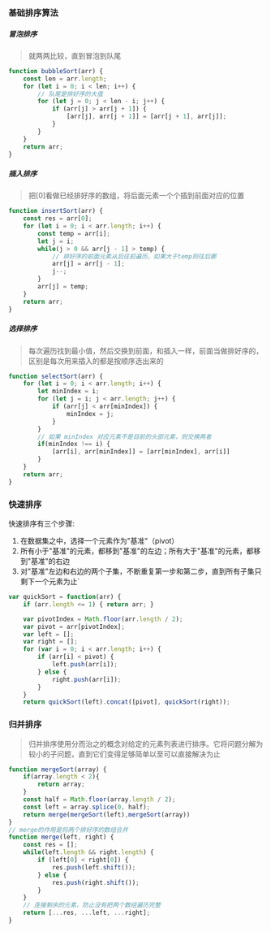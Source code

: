 ### 基础排序算法
##### 冒泡排序
> 就两两比较，直到冒泡到队尾
```js
function bubbleSort(arr) {
    const len = arr.length;
    for (let i = 0; i < len; i++) {
        // 队尾是排好序的大值
        for (let j = 0; j < len - i; j++) {
            if (arr[j] > arr[j + 1]) {
                [arr[j], arr[j + 1]] = [arr[j + 1], arr[j]];
            }
        }
    }
    return arr;
}
```

##### 插入排序
> 把[0]看做已经排好序的数组，将后面元素一个个插到前面对应的位置
```js
function insertSort(arr) {
    const res = arr[0];
    for (let i = 0; i < arr.length; i++) {
        const temp = arr[i];
        let j = i;
        while(j > 0 && arr[j - 1] > temp) {
            // 排好序的前面元素从后往前遍历，如果大于temp则往后挪
            arr[j] = arr[j - 1];
            j--;
        }
        arr[j] = temp;
    }
    return arr;
}
```
##### 选择排序
> 每次遍历找到最小值，然后交换到前面，和插入一样，前面当做排好序的，区别是每次用来插入的都是按顺序选出来的
```js
function selectSort(arr) {
    for (let i = 0; i < arr.length; i++) {
        let minIndex = i;
        for (let j = i; j < arr.length; j++) {
            if (arr[j] < arr[minIndex]) {
                minIndex = j;
            }
        }
        // 如果 minIndex 对应元素不是目前的头部元素，则交换两者
        if(minIndex !== i) {
            [arr[i], arr[minIndex]] = [arr[minIndex], arr[i]]
        }
    }
    return arr;
}
```

### 快速排序
快速排序有三个步骤:
1. 在数据集之中，选择一个元素作为"基准"（pivot）
2. 所有小于"基准"的元素，都移到"基准"的左边；所有大于"基准"的元素，都移到"基准"的右边
3. 对"基准"左边和右边的两个子集，不断重复第一步和第二步，直到所有子集只剩下一个元素为止`
```js
var quickSort = function(arr) {
    if (arr.length <= 1) { return arr; }

    var pivotIndex = Math.floor(arr.length / 2);
    var pivot = arr[pivotIndex];
    var left = [];
    var right = [];
    for (var i = 0; i < arr.length; i++) {
        if (arr[i] < pivot) {
            left.push(arr[i]);
        } else {
            right.push(arr[i]);
        }
    }
    return quickSort(left).concat([pivot], quickSort(right));
```

### 归并排序
> 归并排序使用分而治之的概念对给定的元素列表进行排序。它将问题分解为较小的子问题，直到它们变得足够简单以至可以直接解决为止

```js
function mergeSort(array) {
    if(array.length < 2){
        return array;
    }
    const half = Math.floor(array.length / 2);
    const left = array.splice(0, half);
    return merge(mergeSort(left),mergeSort(array))
}
// merge的作用是将两个排好序的数组合并
function merge(left, right) {
    const res = [];
    while(left.length && right.length) {
        if (left[0] < right[0]) {
            res.push(left.shift());
        } else {
            res.push(right.shift());
        }
    }
    // 连接剩余的元素，防止没有把两个数组遍历完整
    return [...res, ...left, ...right];
}
```